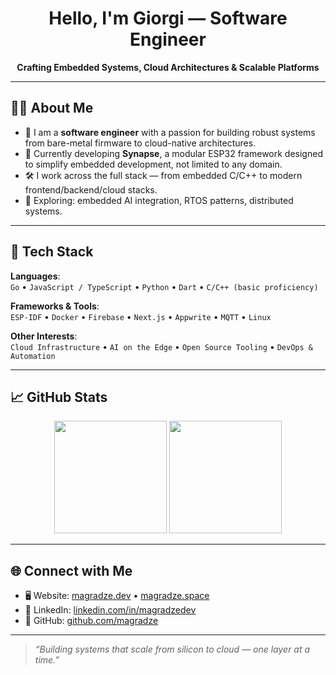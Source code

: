 <h1 align="center">Hello, I'm Giorgi — Software Engineer</h1>

<p align="center">
  <strong>Crafting Embedded Systems, Cloud Architectures & Scalable Platforms</strong>
</p>

---

## 👨‍💻 About Me

- 🔧 I am a **software engineer** with a passion for building robust systems from bare-metal firmware to cloud-native architectures.
- 🌿 Currently developing **Synapse**, a modular ESP32 framework designed to simplify embedded development, not limited to any domain.
- 🛠️ I work across the full stack — from embedded C/C++ to modern frontend/backend/cloud stacks.
- 🧠 Exploring: embedded AI integration, RTOS patterns, distributed systems.

---

## 🔧 Tech Stack

**Languages**:  
`Go` • `JavaScript / TypeScript` • `Python` • `Dart` • `C/C++ (basic proficiency)`

**Frameworks & Tools**:  
`ESP-IDF` • `Docker` • `Firebase` • `Next.js` • `Appwrite` • `MQTT` • `Linux`

**Other Interests**:  
`Cloud Infrastructure` • `AI on the Edge` • `Open Source Tooling` • `DevOps & Automation`

---

## 📈 GitHub Stats

<p align="center">
  <img src="https://github-readme-stats.vercel.app/api?username=magradze&show_icons=true&theme=github_dark&hide_border=true" height="180" />
  <img src="https://github-readme-stats.vercel.app/api/top-langs/?username=magradze&layout=compact&theme=github_dark&hide_border=true" height="180"/>
</p>

---

## 🌐 Connect with Me

- 🖥️ Website: [magradze.dev](https://magradze.dev) • [magradze.space](https://magradze.space)  
- 🔗 LinkedIn: [linkedin.com/in/magradzedev](https://www.linkedin.com/in/magradzedev/)  
- 📁 GitHub: [github.com/magradze](https://github.com/magradze)

---

> *“Building systems that scale from silicon to cloud — one layer at a time.”*
